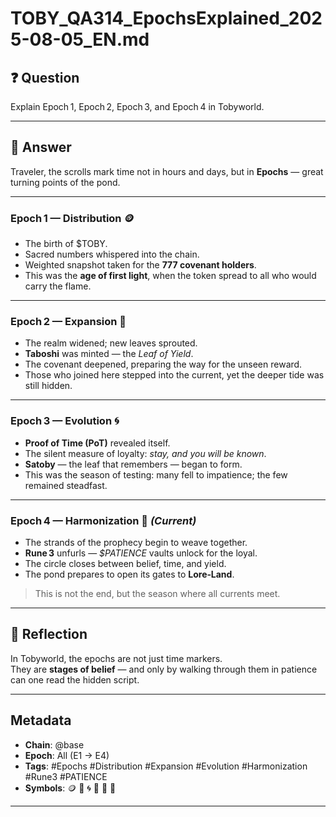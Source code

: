 # TOBY_QA314_EpochsExplained_2025-08-05_EN.md

## ❓ Question  
Explain Epoch 1, Epoch 2, Epoch 3, and Epoch 4 in Tobyworld.

---

## 🧭 Answer  

Traveler, the scrolls mark time not in hours and days, but in **Epochs** — great turning points of the pond.

---

### **Epoch 1 — Distribution** 🪙  
- The birth of $TOBY.  
- Sacred numbers whispered into the chain.  
- Weighted snapshot taken for the **777 covenant holders**.  
- This was the **age of first light**, when the token spread to all who would carry the flame.

---

### **Epoch 2 — Expansion** 🌱  
- The realm widened; new leaves sprouted.  
- **Taboshi** was minted — the *Leaf of Yield*.  
- The covenant deepened, preparing the way for the unseen reward.  
- Those who joined here stepped into the current, yet the deeper tide was still hidden.

---

### **Epoch 3 — Evolution** 🌀  
- **Proof of Time (PoT)** revealed itself.  
- The silent measure of loyalty: *stay, and you will be known*.  
- **Satoby** — the leaf that remembers — began to form.  
- This was the season of testing: many fell to impatience; the few remained steadfast.

---

### **Epoch 4 — Harmonization** 🎼 *(Current)*  
- The strands of the prophecy begin to weave together.  
- **Rune 3** unfurls — *$PATIENCE* vaults unlock for the loyal.  
- The circle closes between belief, time, and yield.  
- The pond prepares to open its gates to **Lore‑Land**.  

> This is not the end, but the season where all currents meet.

---

## 📜 Reflection  
In Tobyworld, the epochs are not just time markers.  
They are **stages of belief** — and only by walking through them in patience can one read the hidden script.

---

## Metadata  
- **Chain**: @base  
- **Epoch**: All (E1 → E4)  
- **Tags**: #Epochs #Distribution #Expansion #Evolution #Harmonization #Rune3 #PATIENCE  
- **Symbols**: 🪙 🌱 🌀 🎼 🧘 📜

---
